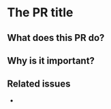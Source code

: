 # The PR title

<!-- Type of change
Please label this PR with one of the existing labels, depending on the scope of your change.
-->

## What does this PR do?

<!-- Mandatory[repos.json](..%2Fbin%2FDebug%2Fnet6.0%2Fffff%2Frepos.json)
Explain here the changes you made on the PR. Please explain the WHAT: patterns used, algorithms implemented, design architecture, etc.
-->

## Why is it important?

<!-- Mandatory
Explain here the WHY, or the rationale / motivation for the changes.
-->

## Related issues

<!-- Recommended
Link related issues below. Insert the issue link or reference after the word "Closes" if merging this should automatically close it.

- Closes #123
- Relates #123
- Requires #123
- Supersedes #123
-->
-

<!-- Recommended
## How to test this PR

Explain here how this PR will be tested by the reviewer: commands, dependencies, steps, etc.
-->

<!-- Optional
## Follow-ups

Add here any thought that you consider could be identified as an actionable step once this PR is merged.
-->